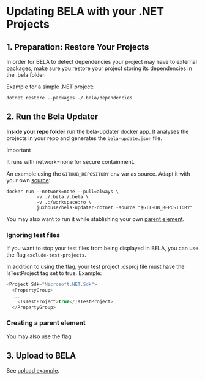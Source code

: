 # Updating BELA with your .NET Projects

## 1. Preparation: Restore Your Projects

In order for BELA to detect dependencies your project may have to external packages, make sure you restore your project storing its dependencies in the .bela folder.

Example for a simple .NET project:

```
dotnet restore --packages ./.bela/dependencies
```

## 2. Run the Bela Updater

**Inside your repo folder** run the bela-updater docker app. It analyses the projects in your repo and generates the `bela-update.json` file.

> [!IMPORTANT]
> It runs with network=none for secure containment.

An example using the `GITHUB_REPOSITORY` env var as source. Adapt it with your own [source](/Concepts.md#sources):
```
docker run --network=none --pull=always \
           -v ./.bela:/.bela \
           -v .:/workspace:ro \
           juxhouse/bela-updater-dotnet -source "$GITHUB_REPOSITORY"
```

You may also want to run it while stablishing your own [parent element](/Concepts.md#parent-element).
### Ignoring test files

If you want to stop your test files from being displayed in BELA, you can use the flag `exclude-test-projects`.

In addition to using the flag, your test project .csproj file must have the IsTestProject tag set to true. Example:
```csharp
<Project Sdk="Microsoft.NET.Sdk">
  <PropertyGroup>
  ...
    <IsTestProject>true</IsTestProject>
  </PropertyGroup>
```

### Creating a parent element  

You may also use the flag 

## 3. Upload to BELA

See [upload example](/updaters/reference/upload-example.md).
